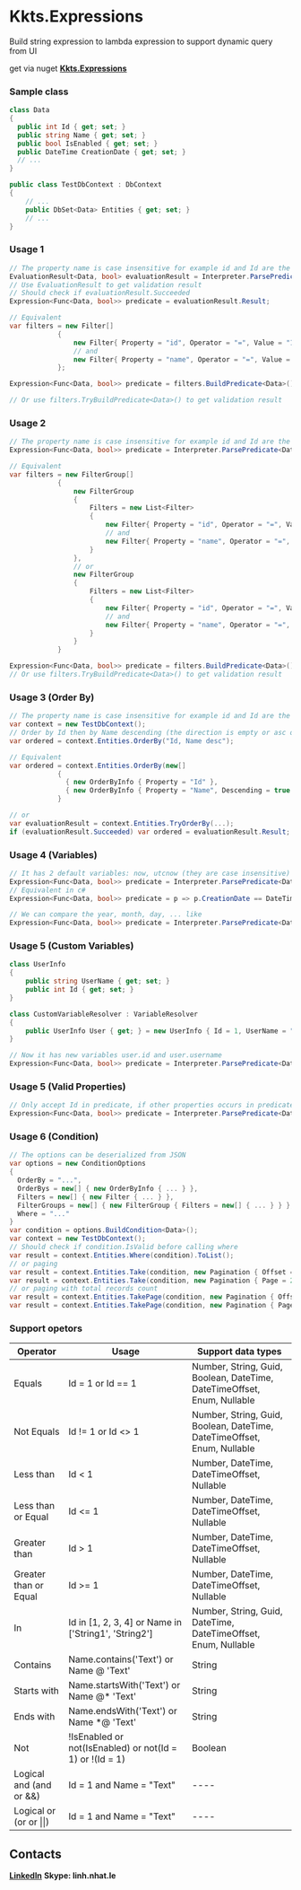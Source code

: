 # Kkts.Expressions
Build string expression to lambda expression to support dynamic query from UI

get via nuget **[Kkts.Expressions](https://www.nuget.org/packages/Kkts.Expressions)** 
### Sample class
``` csharp
class Data
{
  public int Id { get; set; }
  public string Name { get; set; }
  public bool IsEnabled { get; set; }
  public DateTime CreationDate { get; set; }
  // ...
}

public class TestDbContext : DbContext
{
    // ...
    public DbSet<Data> Entities { get; set; }
    // ...
}
```
### Usage 1
``` csharp
// The property name is case insensitive for example id and Id are the same
EvaluationResult<Data, bool> evaluationResult = Interpreter.ParsePredicate<Data>("id = 1 and name='Test'");
// Use EvaluationResult to get validation result
// Should check if evaluationResult.Succeeded
Expression<Func<Data, bool>> predicate = evaluationResult.Result;

// Equivalent
var filters = new Filter[]
            {
                new Filter{ Property = "id", Operator = "=", Value = "1" },
                // and
                new Filter{ Property = "name", Operator = "=", Value = "Test" }
            };

Expression<Func<Data, bool>> predicate = filters.BuildPredicate<Data>();

// Or use filters.TryBuildPredicate<Data>() to get validation result
```
### Usage 2
``` csharp
// The property name is case insensitive for example id and Id are the same
Expression<Func<Data, bool>> predicate = Interpreter.ParsePredicate<Data>("(id = 1 and name='Test1') or (id = 2 and name='Test2')").Result; 

// Equivalent
var filters = new FilterGroup[]
            {
                new FilterGroup
                {
                    Filters = new List<Filter>
                    {
                        new Filter{ Property = "id", Operator = "=", Value = "1" },
                        // and
                        new Filter{ Property = "name", Operator = "=", Value = "Test1" }
                    }
                },
                // or 
                new FilterGroup
                {
                    Filters = new List<Filter>
                    {
                        new Filter{ Property = "id", Operator = "=", Value = "2" },
                        // and
                        new Filter{ Property = "name", Operator = "=", Value = "Test2" }
                    }
                }
            }

Expression<Func<Data, bool>> predicate = filters.BuildPredicate<Data>();
// Or use filters.TryBuildPredicate<Data>() to get validation result
```

### Usage 3 (Order By)
``` csharp
// The property name is case insensitive for example id and Id are the same
var context = new TestDbContext();
// Order by Id then by Name descending (the direction is empty or asc or desc, the empty is the same asc)
var ordered = context.Entities.OrderBy("Id, Name desc"); 

// Equivalent
var ordered = context.Entities.OrderBy(new[] 
            {
              { new OrderByInfo { Property = "Id" },
              { new OrderByInfo { Property = "Name", Descending = true }
            }

// or
var evaluationResult = context.Entities.TryOrderBy(...);
if (evaluationResult.Succeeded) var ordered = evaluationResult.Result;
```
### Usage 4 (Variables)
``` csharp
// It has 2 default variables: now, utcnow (they are case insensitive)
Expression<Func<Data, bool>> predicate = Interpreter.ParsePredicate<Data>("CreationDate = now or CreationDate = utcnow").Result; 
// Equivalent in c#
Expression<Func<Data, bool>> predicate = p => p.CreationDate == DateTime.Now || p.CreationDate == DateTime.UtcNow;

// We can compare the year, month, day, ... like 
Expression<Func<Data, bool>> predicate = Interpreter.ParsePredicate<Data>("CreationDate.year = now.year").Result;
```
### Usage 5 (Custom Variables)
``` csharp
class UserInfo
{
    public string UserName { get; set; }
    public int Id { get; set; }
}

class CustomVariableResolver : VariableResolver
{
    public UserInfo User { get; } = new UserInfo { Id = 1, UserName = "linhle" };
}

// Now it has new variables user.id and user.username
Expression<Func<Data, bool>> predicate = Interpreter.ParsePredicate<Data>("name = user.username and id = user.id", variableResolver: new CustomVariableResolver()).Result; 
```
### Usage 5 (Valid Properties)
``` csharp
// Only accept Id in predicate, if other properties occurs in predicate, an exception will be thrown
Expression<Func<Data, bool>> predicate = Interpreter.ParsePredicate<Data>("id = 1 and name='Test'", validProperties: new[] { "Id" }).Result; // throw an exception
```
### Usage 6 (Condition)
``` csharp
// The options can be deserialized from JSON
var options = new ConditionOptions 
{ 
  OrderBy = "...",
  OrderBys = new[] { new OrderByInfo { ... } },
  Filters = new[] { new Filter { ... } },
  FilterGroups = new[] { new FilterGroup { Filters = new[] { ... } } },
  Where = "..."
}
var condition = options.BuildCondition<Data>();
var context = new TestDbContext();
// Should check if condition.IsValid before calling where
var result = context.Entities.Where(condition).ToList();
// or paging
var result = context.Entities.Take(condition, new Pagination { Offset = 10, Limit = 10 });
var result = context.Entities.Take(condition, new Pagination { Page = 2, PageSize = 10 });
// or paging with total records count
var result = context.Entities.TakePage(condition, new Pagination { Offset = 10, Limit = 10 });
var result = context.Entities.TakePage(condition, new Pagination { Page = 2, PageSize = 10 });
```
### Support opetors
| Operator             | Usage|Support data types|
|--------------------|--------------------------------------------|-------------------------------------------------------------------|
|Equals| Id = 1 or Id == 1 | Number, String, Guid, Boolean, DateTime, DateTimeOffset, Enum, Nullable |
|Not Equals| Id != 1 or Id <> 1 | Number, String, Guid, Boolean, DateTime, DateTimeOffset, Enum, Nullable |
|Less than| Id < 1 | Number, DateTime, DateTimeOffset, Nullable|
|Less than or Equal| Id <= 1 | Number, DateTime, DateTimeOffset, Nullable |
|Greater than| Id > 1 | Number, DateTime, DateTimeOffset, Nullable |
|Greater than or Equal| Id >= 1 | Number, DateTime, DateTimeOffset, Nullable |
|In| Id in [1, 2, 3, 4] or Name in ['String1', 'String2'] | Number, String, Guid, DateTime, DateTimeOffset, Enum, Nullable |
|Contains | Name.contains('Text') or Name @ 'Text' | String |
|Starts with | Name.startsWith('Text') or Name @* 'Text' | String |
|Ends with | Name.endsWith('Text') or Name \*@ 'Text' | String |
|Not | !IsEnabled or not(IsEnabled) or not(Id = 1) or !(Id = 1) | Boolean |
|Logical and (and or &&) | Id = 1 and Name = "Text" |----|
|Logical or (or or \|\|) | Id = 1 and Name = "Text" |----|


## Contacts
**[LinkedIn](https://www.linkedin.com/in/linh-le-258417105/)**
**Skype: linh.nhat.le**
